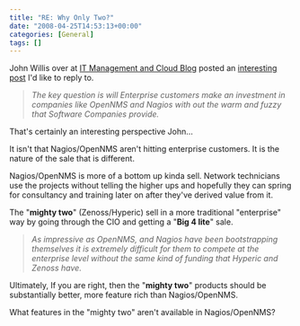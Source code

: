 ```yaml
---
title: "RE: Why Only Two?"
date: "2008-04-25T14:53:13+00:00"
categories: [General]
tags: []
---
```


John Willis over at <a href="http://www.johnmwillis.com/">IT Management and Cloud Blog</a> posted an <a href="http://www.johnmwillis.com/nagios/why-only-two/">interesting post</a> I'd like to reply to.
<blockquote><em>The key question is will Enterprise customers make an investment in companies like OpenNMS and Nagios with out the warm and fuzzy that Software Companies provide.</em></blockquote>
That's certainly an interesting perspective John...

It isn't that Nagios/OpenNMS aren't hitting enterprise customers. It is the nature of the sale that is different.

Nagios/OpenNMS is more of a bottom up kinda sell. Network technicians use the projects without telling the higher ups and hopefully they can spring for consultancy and training later on after they've derived value from it.

The "<strong>mighty two</strong>" (Zenoss/Hyperic) sell in a more traditional "enterprise" way by going through the CIO and getting a "<strong>Big 4 lite</strong>" sale.
<blockquote><em>As impressive as OpenNMS, and Nagios have been bootstrapping themselves it is extremely difficult for them to compete at the enterprise level without the same kind of funding that Hyperic and Zenoss have.</em></blockquote>
Ultimately, If you are right, then the "<strong>mighty two</strong>" products should be substantially better, more feature rich than Nagios/OpenNMS.

What features in the "mighty two" aren't available in Nagios/OpenNMS?
